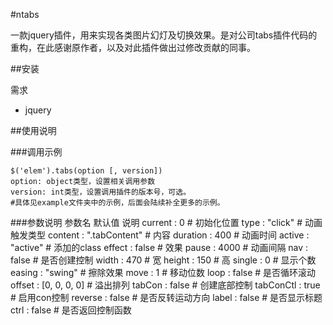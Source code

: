 #ntabs

一款jquery插件，用来实现各类图片幻灯及切换效果。是对公司tabs插件代码的重构，在此感谢原作者，以及对此插件做出过修改贡献的同事。

##安装

需求

- jquery

##使用说明

###调用示例

	$('elem').tabs(option [, version])
	option: object类型，设置相关调用参数
	version: int类型，设置调用插件的版本号，可选。
	#具体见example文件夹中的示例，后面会陆续补全更多的示例。

###参数说明
	参数名    默认值          说明
	current   : 0             # 初始化位置
	type      : "click"       # 动画触发类型
	content   : ".tabContent" # 内容
	duration  : 400           # 动画时间
	active    : "active"      # 添加的class
	effect    : false         # 效果
	pause     : 4000          # 动画间隔
	nav       : false         # 是否创建控制
	width     : 470           # 宽
	height    : 150           # 高
	single    : 0             # 显示个数
	easing    : "swing"       # 擦除效果
	move      : 1             # 移动位数
	loop      : false         # 是否循环滚动
	offset    : [0, 0, 0, 0]  # 溢出排列
	tabCon    : false         # 创建底部控制
	tabConCtl : true          # 启用con控制
	reverse   : false         # 是否反转运动方向
	label     : false         # 是否显示标题
	ctrl      : false         # 是否返回控制函数
